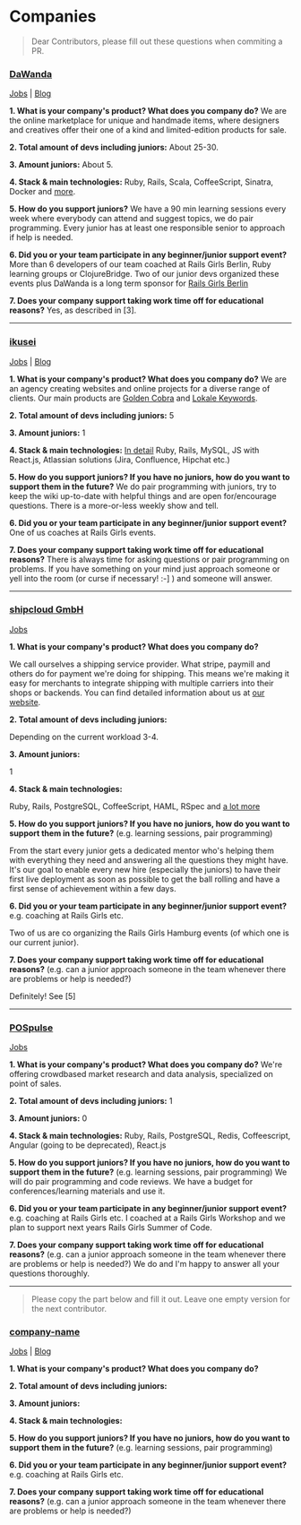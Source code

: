 # Companies
> Dear Contributors, please fill out these questions when commiting a PR.

### [DaWanda](en.dawanda.com/)
[Jobs](http://jobs.dawanda.com) | [Blog](http://www.codeoclock.com/)

**1. What is your company's product? What does you company do?**
We are the online marketplace for unique and handmade items, where designers and creatives offer their one of a kind and limited-edition products for sale.

**2. Total amount of devs including juniors:** About 25-30.

**3. Amount juniors:**  About 5.

**4. Stack & main technologies:**
Ruby, Rails, Scala, CoffeeScript, Sinatra, Docker and [more](http://stackshare.io/dawanda-gmbh).

**5. How do you support juniors?**
We have a 90 min learning sessions every week where everybody can attend and suggest topics, we do pair programming. Every junior has at least one responsible senior to approach if help is needed.

**6. Did you or your team participate in any beginner/junior support event?**
More than 6 developers of our team coached at Rails Girls Berlin, Ruby learning groups or ClojureBridge. Two of our junior devs organized these events plus DaWanda is a long term sponsor for [Rails Girls Berlin](http://railsgirlsberlin.de/)

**7. Does your company support taking work time off for educational reasons?**
Yes, as described in [3].

---

### [ikusei](http://www.ikusei.de)
[Jobs](http://www.ikusei.de/jobs) | [Blog](http://www.ikusei.de/agentur/blog)

**1. What is your company's product? What does you company do?**
We are an agency creating websites and online projects for a diverse range of clients. Our main products are [Golden Cobra](https://github.com/ikusei/Goldencobra/) and [Lokale Keywords](http://lokale-keywords.de/).

**2. Total amount of devs including juniors:**
5

**3. Amount juniors:**
1

**4. Stack & main technologies:**
[In detail](http://www.ikusei.de/agentur/blog/our-tech-stack)
Ruby, Rails, MySQL, JS with React.js, Atlassian solutions (Jira, Confluence, Hipchat etc.)

**5. How do you support juniors? If you have no juniors, how do you want to support them in the future?**
We do pair programming with juniors, try to keep the wiki up-to-date with helpful things and are open for/encourage questions. There is a more-or-less weekly show and tell.

**6. Did you or your team participate in any beginner/junior support event?**
One of us coaches at Rails Girls events.

**7. Does your company support taking work time off for educational reasons?**
There is always time for asking questions or pair programming on problems. If you have something on your mind just approach someone or yell into the room (or curse if necessary! :-] ) and someone will answer.

---


### [shipcloud GmbH](https://www.shipcloud.io)  
[Jobs](https://www.shipcloud.io/en/company/jobs)

**1. What is your company's product? What does you company do?**

We call ourselves a shipping service provider. What stripe, paymill and others do for payment we're doing for shipping. This means we're making it easy for merchants to integrate shipping with multiple carriers into their shops or backends. You can find detailed information about us at [our website](https://www.shipcloud.io/en/company/about).

**2. Total amount of devs including juniors:**

Depending on the current workload 3-4.

**3. Amount juniors:**

1

**4. Stack & main technologies:**

Ruby, Rails, PostgreSQL, CoffeeScript, HAML, RSpec and [a lot more](http://stackshare.io/shipcloud-gmbh)

**5. How do you support juniors? If you have no juniors, how do you want to support them in the future?** (e.g. learning sessions, pair programming)

From the start every junior gets a dedicated mentor who's helping them with everything they need and answering all the questions they might have. It's our goal to enable every new hire (especially the juniors) to have their first live deployment as soon as possible to get the ball rolling and have a first sense of achievement within a few days.

**6. Did you or your team participate in any beginner/junior support event?** e.g. coaching at Rails Girls etc.

Two of us are co organizing the Rails Girls Hamburg events (of which one is our current junior).

**7. Does your company support taking work time off for educational reasons?** (e.g. can a junior approach someone in the team whenever there are problems or help is needed?)

Definitely! See [5]

---
### [POSpulse](http://pospulse.com)
[Jobs](https://24insights.softgarden.io/vacancies?0)

**1. What is your company's product? What does you company do?**
We're offering crowdbased market research and data analysis, specialized
on point of sales.

**2. Total amount of devs including juniors:**
1

**3. Amount juniors:**
0

**4. Stack & main technologies:**
Ruby, Rails, PostgreSQL, Redis, Coffeescript, Angular (going to be deprecated), React.js

**5. How do you support juniors? If you have no juniors, how do you want to support them in the future?** (e.g. learning sessions, pair programming)
We will do pair programming and code reviews. We have a budget for
conferences/learning materials and use it.

**6. Did you or your team participate in any beginner/junior support event?** e.g. coaching at Rails Girls etc.
I coached at a Rails Girls Workshop and we plan to support next years Rails Girls Summer of Code.

**7. Does your company support taking work time off for educational reasons?** (e.g. can a junior approach someone in the team whenever there are problems or help is needed?)
We do and I'm happy to answer all your questions thoroughly.

---

> Please copy the part below and fill it out. Leave one empty version for the next contributor.

### [company-name](link)

[Jobs](link) | [Blog](link)

**1. What is your company's product? What does you company do?**

**2. Total amount of devs including juniors:**

**3. Amount juniors:**

**4. Stack & main technologies:**

**5. How do you support juniors? If you have no juniors, how do you want to support them in the future?** (e.g. learning sessions, pair programming)

**6. Did you or your team participate in any beginner/junior support event?** e.g. coaching at Rails Girls etc.

**7. Does your company support taking work time off for educational reasons?** (e.g. can a junior approach someone in the team whenever there are problems or help is needed?)
